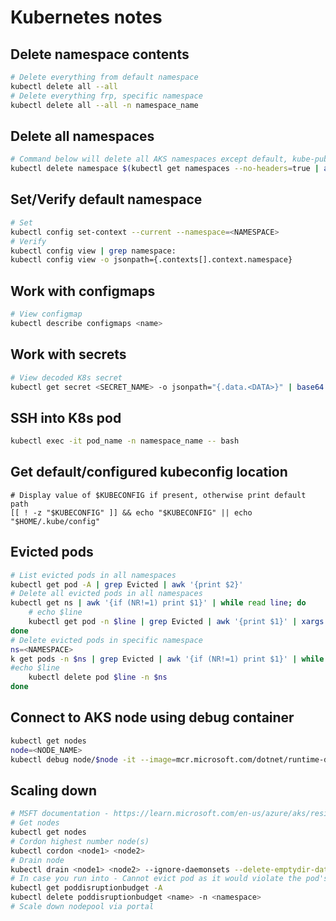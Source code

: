 # Kubernetes notes

## Delete namespace contents

```Bash
# Delete everything from default namespace
kubectl delete all --all
# Delete everything frp, specific namespace
kubectl delete all --all -n namespace_name
```

## Delete all namespaces

```Bash
# Command below will delete all AKS namespaces except default, kube-public, kube-system
kubectl delete namespace $(kubectl get namespaces --no-headers=true | awk {'print $1'})
```

## Set/Verify default namespace

```Bash
# Set
kubectl config set-context --current --namespace=<NAMESPACE>
# Verify
kubectl config view | grep namespace:
kubectl config view -o jsonpath={.contexts[].context.namespace}
```

## Work with configmaps

```Bash
# View configmap
kubectl describe configmaps <name>
```

## Work with secrets

```Bash
# View decoded K8s secret
kubectl get secret <SECRET_NAME> -o jsonpath="{.data.<DATA>}" | base64 --decode
```

## SSH into K8s pod

```Bash
kubectl exec -it pod_name -n namespace_name -- bash
```

## Get default/configured kubeconfig location 

```
# Display value of $KUBECONFIG if present, otherwise print default path
[[ ! -z "$KUBECONFIG" ]] && echo "$KUBECONFIG" || echo "$HOME/.kube/config"
```

## Evicted pods

```Bash
# List evicted pods in all namespaces
kubectl get pod -A | grep Evicted | awk '{print $2}'
# Delete all evicted pods in all namespaces
kubectl get ns | awk '{if (NR!=1) print $1}' | while read line; do
    # echo $line   
    kubectl get pod -n $line | grep Evicted | awk '{print $1}' | xargs kubectl delete pod -n $line
done
# Delete evicted pods in specific namespace
ns=<NAMESPACE>
k get pods -n $ns | grep Evicted | awk '{if (NR!=1) print $1}' | while read line; do
#echo $line
    kubectl delete pod $line -n $ns
done
```

## Connect to AKS node using debug container

```Bash
kubectl get nodes
node=<NODE_NAME>
kubectl debug node/$node -it --image=mcr.microsoft.com/dotnet/runtime-deps:6.0
```

## Scaling down

```Bash
# MSFT documentation - https://learn.microsoft.com/en-us/azure/aks/resize-node-pool?source=recommendations&tabs=azure-cli
# Get nodes
kubectl get nodes
# Cordon highest number node(s)
kubectl cordon <node1> <node2>
# Drain node
kubectl drain <node1> <node2> --ignore-daemonsets --delete-emptydir-data --force
# In case you run into - Cannot evict pod as it would violate the pod's disruption budget - remove disruption budget
kubectl get poddisruptionbudget -A
kubectl delete poddisruptionbudget <name> -n <namespace>
# Scale down nodepool via portal
```

